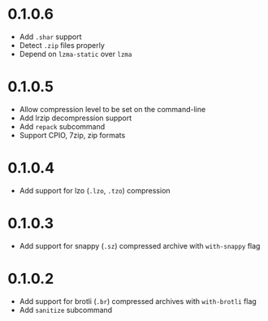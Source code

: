 # 0.1.0.6

  * Add `.shar` support
  * Detect `.zip` files properly
  * Depend on `lzma-static` over `lzma`

# 0.1.0.5

  * Allow compression level to be set on the command-line
  * Add lrzip decompression support
  * Add `repack` subcommand
  * Support CPIO, 7zip, zip formats

# 0.1.0.4

  * Add support for lzo (`.lzo`, `.tzo`) compression

# 0.1.0.3

  * Add support for snappy (`.sz`) compressed archive with `with-snappy` flag

# 0.1.0.2

  * Add support for brotli (`.br`) compressed archives with `with-brotli` flag
  * Add `sanitize` subcommand
